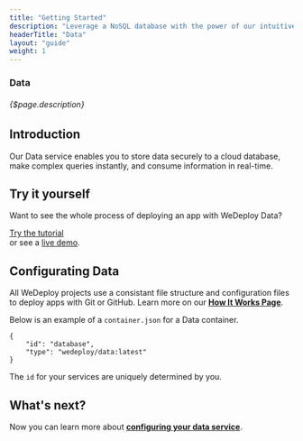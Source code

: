 ```yaml
---
title: "Getting Started"
description: "Leverage a NoSQL database with the power of our intuitive API."
headerTitle: "Data"
layout: "guide"
weight: 1
---
```


### Data

###### {$page.description}

<article id="1">

## Introduction

Our Data service enables you to store data securely to a cloud database, make complex queries instantly, and consume information in real-time.

</article>

<article id="2">

## Try it yourself

Want to see the whole process of deploying an app with WeDeploy Data?

<div class="guide-btn-cta">
	<a class="btn btn-accent btn-sm" href="http://wedeploy.com/tutorials/data-web" target="_blank">
		<span class="icon-16-external"></span>Try the tutorial
	</a>
</div>

<div class="guide-aux-cta">
	or see a <a href="http://boilerplate-data.wedeploy.io" target="_blank">live demo</a>.
</div>

</article>

<article id="3">

## Configurating Data

<aside>
All WeDeploy projects use a consistant file structure and configuration files to deploy apps with Git or GitHub. Learn more on our <strong><a href="/docs/intro/how-it-works.html">How It Works Page</a></strong>.
</aside>

Below is an example of a `container.json` for a Data container.

```application/json
{
	"id": "database",
	"type": "wedeploy/data:latest"
}
```

The `id` for your services are uniquely determined by you.


</article>

## What's next?

Now you can learn more about **[configuring your data service](/docs/data/configuring-data.html)**.

